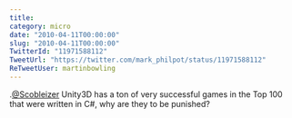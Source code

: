 ```yaml
---
title: 
category: micro
date: "2010-04-11T00:00:00"
slug: "2010-04-11T00:00:00"
TwitterId: "11971588112"
TweetUrl: "https://twitter.com/mark_philpot/status/11971588112"
ReTweetUser: martinbowling
---
```


<i class="fa fa-retweet" aria-hidden="true"></i>
.[@Scobleizer](https://twitter.com/Scobleizer) Unity3D has a ton of very
successful games in the Top 100 that were written in C#, why are they to be
punished?
